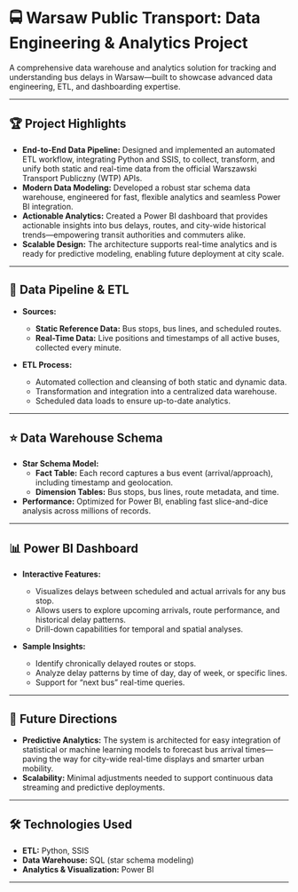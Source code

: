 # 🚍 Warsaw Public Transport: Data Engineering & Analytics Project

A comprehensive data warehouse and analytics solution for tracking and understanding bus delays in Warsaw—built to showcase advanced data engineering, ETL, and dashboarding expertise.

---

## 🏆 Project Highlights

- **End-to-End Data Pipeline:** Designed and implemented an automated ETL workflow, integrating Python and SSIS, to collect, transform, and unify both static and real-time data from the official Warszawski Transport Publiczny (WTP) APIs.
- **Modern Data Modeling:** Developed a robust star schema data warehouse, engineered for fast, flexible analytics and seamless Power BI integration.
- **Actionable Analytics:** Created a Power BI dashboard that provides actionable insights into bus delays, routes, and city-wide historical trends—empowering transit authorities and commuters alike.
- **Scalable Design:** The architecture supports real-time analytics and is ready for predictive modeling, enabling future deployment at city scale.

---

## 🔄 Data Pipeline & ETL

- **Sources:**
  - **Static Reference Data:** Bus stops, bus lines, and scheduled routes.
  - **Real-Time Data:** Live positions and timestamps of all active buses, collected every minute.

- **ETL Process:**
  - Automated collection and cleansing of both static and dynamic data.
  - Transformation and integration into a centralized data warehouse.
  - Scheduled data loads to ensure up-to-date analytics.

---

## ⭐ Data Warehouse Schema

- **Star Schema Model:**
  - **Fact Table:** Each record captures a bus event (arrival/approach), including timestamp and geolocation.
  - **Dimension Tables:** Bus stops, bus lines, route metadata, and time.
- **Performance:** Optimized for Power BI, enabling fast slice-and-dice analysis across millions of records.

---

## 📊 Power BI Dashboard

- **Interactive Features:**
  - Visualizes delays between scheduled and actual arrivals for any bus stop.
  - Allows users to explore upcoming arrivals, route performance, and historical delay patterns.
  - Drill-down capabilities for temporal and spatial analyses.

- **Sample Insights:**
  - Identify chronically delayed routes or stops.
  - Analyze delay patterns by time of day, day of week, or specific lines.
  - Support for “next bus” real-time queries.

---

## 🚀 Future Directions

- **Predictive Analytics:** The system is architected for easy integration of statistical or machine learning models to forecast bus arrival times—paving the way for city-wide real-time displays and smarter urban mobility.
- **Scalability:** Minimal adjustments needed to support continuous data streaming and predictive deployments.

---

## 🛠️ Technologies Used

- **ETL:** Python, SSIS
- **Data Warehouse:** SQL (star schema modeling)
- **Analytics & Visualization:** Power BI

---
